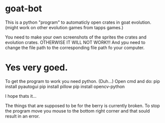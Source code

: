 # goat-bot
This is a python "program" to automaticly open crates in goat evolution. (might work on other evolution games from tapps games.)

You need to make your own screenshots of the sprites the crates and evolution crates. OTHERWISE IT WILL NOT WORK!!!
And ypu need to change the file path to the corresponding file path fo your computer.

# Yes very goed.

To get the program to work you need python. (Duh...)
Open cmd and do:
  pip install pyautogui
  pip install pillow
  pip install opencv-python
  
I hope thats it...

The things that are supposed to be for the berry is currently broken.
To stop the program move you mouse to the bottom right corner and that sould result in an error.
